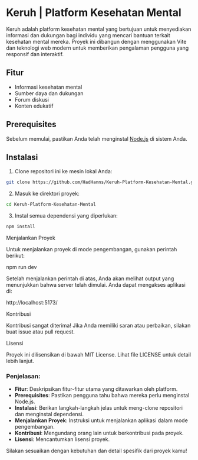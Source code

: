 # Keruh | Platform Kesehatan Mental

Keruh adalah platform kesehatan mental yang bertujuan untuk menyediakan informasi dan dukungan bagi individu yang mencari bantuan terkait kesehatan mental mereka. Proyek ini dibangun dengan menggunakan Vite dan teknologi web modern untuk memberikan pengalaman pengguna yang responsif dan interaktif.

## Fitur

- Informasi kesehatan mental
- Sumber daya dan dukungan
- Forum diskusi
- Konten edukatif

## Prerequisites

Sebelum memulai, pastikan Anda telah menginstal [Node.js](https://nodejs.org/) di sistem Anda.

## Instalasi

1. Clone repositori ini ke mesin lokal Anda:

```bash
git clone https://github.com/HadHanns/Keruh-Platform-Kesehatan-Mental.git
```

2.	Masuk ke direktori proyek:

```bash
cd Keruh-Platform-Kesehatan-Mental
```

3.	Instal semua dependensi yang diperlukan:
```bash
npm install
```

Menjalankan Proyek

Untuk menjalankan proyek di mode pengembangan, gunakan perintah berikut:

npm run dev

Setelah menjalankan perintah di atas, Anda akan melihat output yang menunjukkan bahwa server telah dimulai. Anda dapat mengakses aplikasi di:

http://localhost:5173/

Kontribusi

Kontribusi sangat diterima! Jika Anda memiliki saran atau perbaikan, silakan buat issue atau pull request.

Lisensi

Proyek ini dilisensikan di bawah MIT License. Lihat file LICENSE untuk detail lebih lanjut.

### Penjelasan:

- **Fitur**: Deskripsikan fitur-fitur utama yang ditawarkan oleh platform.
- **Prerequisites**: Pastikan pengguna tahu bahwa mereka perlu menginstal Node.js.
- **Instalasi**: Berikan langkah-langkah jelas untuk meng-clone repositori dan menginstal dependensi.
- **Menjalankan Proyek**: Instruksi untuk menjalankan aplikasi dalam mode pengembangan.
- **Kontribusi**: Mengundang orang lain untuk berkontribusi pada proyek.
- **Lisensi**: Mencantumkan lisensi proyek.

Silakan sesuaikan dengan kebutuhan dan detail spesifik dari proyek kamu!
